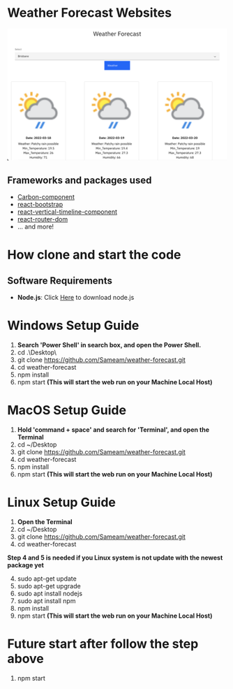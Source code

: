 # Weather Forecast Websites
![image info](./src/components/pictures/main.png)


## Frameworks and packages used

- [Carbon-component](https://www.carbondesignsystem.com)
- [react-bootstrap](https://react-bootstrap.github.io/getting-started/introduction/)
- [react-vertical-timeline-component](https://github.com/stephane-monnot/react-vertical-timeline)
- [react-router-dom](https://v5.reactrouter.com/web/guides/quick-start)
- ... and more!

# How clone and start the code 
## Software Requirements
- <b>Node.js</b>: Click [Here](https://nodejs.org/en/download/) to download node.js

# Windows Setup Guide
1. <b>Search 'Power Shell' in search box, and open the Power Shell. </b>
2. cd .\Desktop\
3. git clone https://github.com/Sameam/weather-forecast.git
4. cd weather-forecast
5. npm install
6. npm start **(This will start the web run on your Machine Local Host)**

# MacOS Setup Guide
1. <b>Hold 'command + space' and search for 'Terminal', and open the Terminal </b>
2. cd ~/Desktop
3. git clone https://github.com/Sameam/weather-forecast.git
4. cd weather-forecast
5. npm install
6. npm start **(This will start the web run on your Machine Local Host)**

# Linux Setup Guide
1. <b>Open the Terminal </b>
2. cd ~/Desktop
3. git clone https://github.com/Sameam/weather-forecast.git
4. cd weather-forecast

**Step 4 and 5 is needed if you Linux system is not update with the newest package yet**


4. sudo apt-get update
5. sudo apt-get upgrade
6. sudo apt install nodejs
7. sudo apt install npm
7. npm install
8. npm start **(This will start the web run on your Machine Local Host)**

# Future start after follow the step above 
1. npm start


